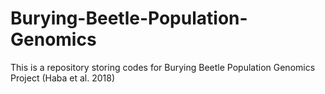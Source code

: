 # Burying-Beetle-Population-Genomics
This is a repository storing codes for Burying Beetle Population Genomics Project (Haba et al. 2018)
